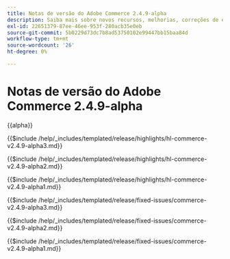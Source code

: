 ```yaml
---
title: Notas de versão do Adobe Commerce 2.4.9-alpha
description: Saiba mais sobre novos recursos, melhorias, correções de erros e problemas conhecidos na versão 2.4.9-alpha do Adobe Commerce.
exl-id: 22651379-87ee-46ee-953f-280acb35e0eb
source-git-commit: 5b0229d73dc7b8ad53750102e99447bb15baa84d
workflow-type: tm+mt
source-wordcount: '26'
ht-degree: 0%

---
```



# Notas de versão do Adobe Commerce 2.4.9-alpha

{{alpha}}

<!-- Highlights in v2.4.9-alpha3 -->

{{$include /help/_includes/templated/release/highlights/hl-commerce-v2.4.9-alpha3.md}}

<!-- Highlights in v2.4.9-alpha2 -->

{{$include /help/_includes/templated/release/highlights/hl-commerce-v2.4.9-alpha2.md}}

<!-- Highlights in v2.4.9-alpha1 -->

{{$include /help/_includes/templated/release/highlights/hl-commerce-v2.4.9-alpha1.md}}

<!-- Fixed issues in v2.4.9-alpha3 -->

{{$include /help/_includes/templated/release/fixed-issues/commerce-v2.4.9-alpha3.md}}

<!-- Fixed issues in v2.4.9-alpha2 -->

{{$include /help/_includes/templated/release/fixed-issues/commerce-v2.4.9-alpha2.md}}

<!-- Fixed issues in v2.4.9-alpha1 -->

{{$include /help/_includes/templated/release/fixed-issues/commerce-v2.4.9-alpha1.md}}

<!-- Last updated from includes: 2025-10-21 15:52:35 -->
